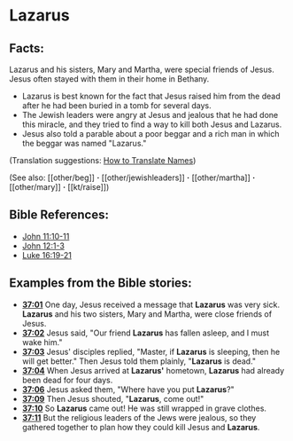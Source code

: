 # Lazarus #

## Facts: ##

Lazarus and his sisters, Mary and Martha, were special friends of Jesus. Jesus often stayed with them in their home in Bethany.

* Lazarus is best known for the fact that Jesus raised him from the dead after he had been buried in a tomb for several days.
* The Jewish leaders were angry at Jesus and jealous that he had done this miracle, and they tried to find a way to kill both Jesus and Lazarus.
* Jesus also told a parable about a poor beggar and a rich man in which the beggar was named "Lazarus."

(Translation suggestions: [How to Translate Names](en/ta-vol1/translate/man/translate-names))

(See also: [[other/beg]] **·** [[other/jewishleaders]] **·** [[other/martha]] **·** [[other/mary]] **·** [[kt/raise]])

## Bible References: ##

* [John 11:10-11](en/tn/jhn/help/11/10)
* [John 12:1-3](en/tn/jhn/help/12/01)
* [Luke 16:19-21](en/tn/luk/help/16/19)

## Examples from the Bible stories: ##

* __[37:01](en/tn/obs/help/37/01)__ One day, Jesus received a message that __Lazarus__  was very sick. __Lazarus__  and his two sisters, Mary and Martha, were close friends of Jesus.
* __[37:02](en/tn/obs/help/37/02)__ Jesus said, "Our friend __Lazarus__  has fallen asleep, and I must wake him."
* __[37:03](en/tn/obs/help/37/03)__ Jesus' disciples replied, "Master, if __Lazarus__  is sleeping, then he will get better." Then Jesus told them plainly, "__Lazarus__  is dead."
* __[37:04](en/tn/obs/help/37/04)__ When Jesus arrived at __Lazarus'__  hometown, __Lazarus__  had already been dead for four days.
* __[37:06](en/tn/obs/help/37/06)__ Jesus asked them, "Where have you put __Lazarus__?"
* __[37:09](en/tn/obs/help/37/09)__ Then Jesus shouted, "__Lazarus__, come out!"
* __[37:10](en/tn/obs/help/37/10)__ So __Lazarus__  came out! He was still wrapped in grave clothes.
* __[37:11](en/tn/obs/help/37/11)__ But the religious leaders of the Jews were jealous, so they gathered together to plan how they could kill Jesus and __Lazarus__.